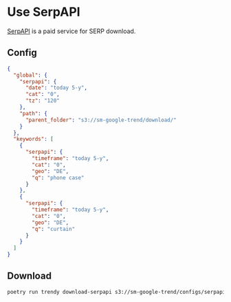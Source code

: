 # Use SerpAPI

[SerpAPI](https://serpapi.com) is a paid service for SERP download.


## Config

```json
{
  "global": {
    "serpapi": {
      "date": "today 5-y",
      "cat": "0",
      "tz": "120"
    },
    "path": {
      "parent_folder": "s3://sm-google-trend/download/"
    }
  },
  "keywords": [
    {
      "serpapi": {
        "timeframe": "today 5-y",
        "cat": "0",
        "geo": "DE",
        "q": "phone case"
      }
    },
    {
      "serpapi": {
        "timeframe": "today 5-y",
        "cat": "0",
        "geo": "DE",
        "q": "curtain"
      }
    }
  ]
}
```


## Download


```sh
poetry run trendy download-serpapi s3://sm-google-trend/configs/serpapi_config_de.json
```

